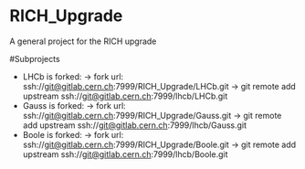 # RICH_Upgrade

A general project for the RICH upgrade

#Subprojects
- LHCb is forked:
	-> fork url: ssh://git@gitlab.cern.ch:7999/RICH_Upgrade/LHCb.git
	-> git remote add upstream ssh://git@gitlab.cern.ch:7999/lhcb/LHCb.git
- Gauss is forked: 
	-> fork url: ssh://git@gitlab.cern.ch:7999/RICH_Upgrade/Gauss.git
	-> git remote add upstream ssh://git@gitlab.cern.ch:7999/lhcb/Gauss.git
- Boole is forked:
        -> fork url: ssh://git@gitlab.cern.ch:7999/RICH_Upgrade/Boole.git
        -> git remote add upstream ssh://git@gitlab.cern.ch:7999/lhcb/Boole.git

